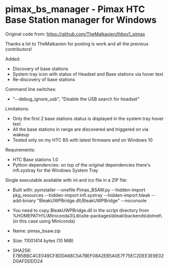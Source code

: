 # pimax_bs_manager - Pimax HTC Base Station manager for Windows

Original code from:
https://github.com/TheMalkavien/lhbsv1_pimax

Thanks a lot to TheMalkavien for posting is work and all the previous contributors!

Added:
- Discovery of base stations
- System tray icon with status of Headset and Base stations via hover text
- Re-discovery of base stations

Command line switches:
 - "--debug_ignore_usb", "Disable the USB search for headset"

Limitations:
- Only the first 2 base stations status is displayed in the system tray hover text
- All the base stations in range are discovered and triggered on via wakeup
- Tested only on my HTC BS with latest firmware and on Windows 10

Requirements:
- HTC Base stations 1.0
- Python dependencies: on top of the original dependencies there's infi.systray for the Windows System Tray

Single executable available with ini and ico file in a ZIP file:
- Built with: pyinstaller --onefile Pimax_BSAW.py --hidden-import pkg_resources --hidden-import infi.systray --hidden-import bleak --add-binary "BleakUWPBridge.dll;BleakUWPBridge" --noconsole
- You need to copy BleakUWPBridge.dll in the script directory from %HOMEPATH%\Miniconda3\Lib\site-packages\bleak\backends\dotnet\ (in this case using Miniconda)

- Name: pimax_bsaw.zip
- Size: 11001414 bytes (10 MiB)
- SHA256: E7B5BBC4CE049CF8DDA68C5A7BEF08A2EB5A0E7F75EC2DEE3E9E02D0AFDDDD24
